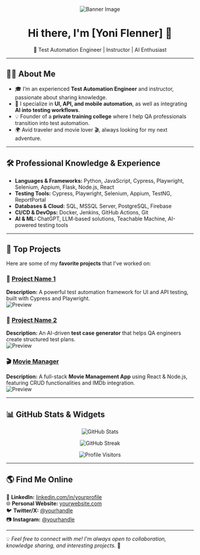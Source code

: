 <!-- Banner Image -->
<p align="center">
  <img src="https://source.unsplash.com/1200x400/?technology,coding" alt="Banner Image">
</p>

<h1 align="center">Hi there, I'm [Yoni Flenner] 👋</h1>

<p align="center">
  🚀 Test Automation Engineer | Instructor | AI Enthusiast  
</p>

---

## 👨‍💻 **About Me**
- 🎓 I’m an experienced **Test Automation Engineer** and instructor, passionate about sharing knowledge.
- 🚀 I specialize in **UI, API, and mobile automation**, as well as integrating **AI into testing workflows**.
- 💡 Founder of a **private training college** where I help QA professionals transition into test automation.
- 🌍 Avid traveler and movie lover 🎬, always looking for my next adventure.

---

## 🛠 **Professional Knowledge & Experience**
- **Languages & Frameworks:** Python, JavaScript, Cypress, Playwright, Selenium, Appium, Flask, Node.js, React
- **Testing Tools:** Cypress, Playwright, Selenium, Appium, TestNG, ReportPortal
- **Databases & Cloud:** SQL, MSSQL Server, PostgreSQL, Firebase
- **CI/CD & DevOps:** Docker, Jenkins, GitHub Actions, Git
- **AI & ML:** ChatGPT, LLM-based solutions, Teachable Machine, AI-powered testing tools

---

## 📌 **Top Projects**
Here are some of my **favorite projects** that I've worked on:

### 🚀 [Project Name 1](https://github.com/yourusername/project1)
**Description:** A powerful test automation framework for UI and API testing, built with Cypress and Playwright.  
![Preview](https://source.unsplash.com/600x300/?technology)  

### 🤖 [Project Name 2](https://github.com/yourusername/project2)
**Description:** An AI-driven **test case generator** that helps QA engineers create structured test plans.  
![Preview](https://source.unsplash.com/600x300/?ai,robotics)

### 🎬 [Movie Manager](https://github.com/yourusername/movie-manager)
**Description:** A full-stack **Movie Management App** using React & Node.js, featuring CRUD functionalities and IMDb integration.  
![Preview](https://source.unsplash.com/600x300/?cinema,movie)

---

## 📊 **GitHub Stats & Widgets**
<p align="center">
  <img src="https://github-readme-stats.vercel.app/api?username=yourusername&show_icons=true&theme=tokyonight" alt="GitHub Stats">
</p>

<p align="center">
  <img src="https://github-readme-streak-stats.herokuapp.com/?user=yourusername&theme=tokyonight" alt="GitHub Streak">
</p>

<p align="center">
  <img src="https://visitor-badge.glitch.me/badge?page_id=yourusername.visitor-badge" alt="Profile Visitors">
</p>

---

## 🌎 **Find Me Online**
🔗 **LinkedIn:** [linkedin.com/in/yourprofile](https://www.linkedin.com/in/yourprofile)  
🌐 **Personal Website:** [yourwebsite.com](https://yourwebsite.com)  
🐦 **Twitter/X:** [@yourhandle](https://twitter.com/yourhandle)  
📷 **Instagram:** [@yourhandle](https://instagram.com/yourhandle)

---

💡 *Feel free to connect with me! I'm always open to collaboration, knowledge sharing, and interesting projects.* 🚀
